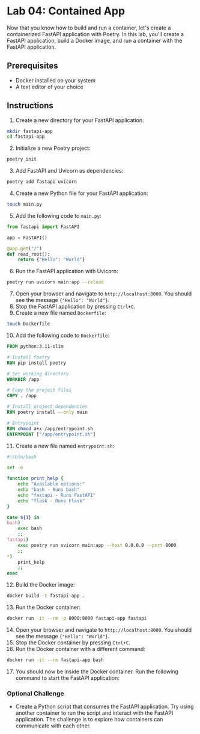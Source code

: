 # Lab 04: Contained App

Now that you know how to build and run a container, let's create a containerized FastAPI application with Poetry. In this lab, you'll create a FastAPI application, build a Docker image, and run a container with the FastAPI application.

## Prerequisites

- Docker installed on your system
- A text editor of your choice

## Instructions

1. Create a new directory for your FastAPI application:

```bash
mkdir fastapi-app
cd fastapi-app
```

2. Initialize a new Poetry project:

```bash
poetry init
```

3. Add FastAPI and Uvicorn as dependencies:

```bash
poetry add fastapi uvicorn
```

4. Create a new Python file for your FastAPI application:

```bash
touch main.py
```

5. Add the following code to `main.py`:

```python
from fastapi import FastAPI

app = FastAPI()

@app.get("/")
def read_root():
    return {"Hello": "World"}
```

6. Run the FastAPI application with Uvicorn:

```bash
poetry run uvicorn main:app --reload
```

7. Open your browser and navigate to `http://localhost:8000`. You should see the message `{"Hello": "World"}`.
8. Stop the FastAPI application by pressing `Ctrl+C`.
9. Create a new file named `Dockerfile`:

```bash
touch Dockerfile
```

10. Add the following code to `Dockerfile`:

```Dockerfile
FROM python:3.11-slim

# Install Poetry
RUN pip install poetry

# Set working directory
WORKDIR /app

# Copy the project files
COPY . /app

# Install project dependencies
RUN poetry install --only main

# Entrypoint
RUN chmod a+x /app/entrypoint.sh
ENTRYPOINT ["/app/entrypoint.sh"]
```

11. Create a new file named `entrypoint.sh`:

```bash
#!/bin/bash

set -e

function print_help {
    echo "Available options:"
    echo "bash - Runs bash"
    echo "fastapi - Runs FastAPI"
    echo "flask - Runs Flask"
}

case ${1} in
bash)
    exec bash
    ;;
fastapi)
    exec poetry run uvicorn main:app --host 0.0.0.0 --port 8000
    ;;
*)
    print_help
    ;;
esac
```

12. Build the Docker image:

```bash
docker build -t fastapi-app .
```

13. Run the Docker container:

```bash
docker run -it --rm -p 8000:8000 fastapi-app fastapi
```

14. Open your browser and navigate to `http://localhost:8000`. You should see the message `{"Hello": "World"}`.
15. Stop the Docker container by pressing `Ctrl+C`.
16. Run the Docker container with a different command:

```bash
docker run -it --rm fastapi-app bash
```

17. You should now be inside the Docker container. Run the following command to start the FastAPI application:

### Optional Challenge

- Create a Python script that consumes the FastAPI application. Try using another container to run the script and interact with the FastAPI application. The challenge is to explore how containers can communicate with each other.
